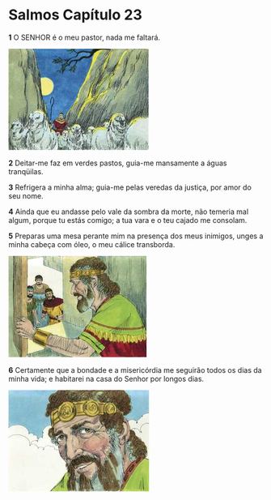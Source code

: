 # Salmos Capítulo 23

**1** 	O SENHOR é o meu pastor, nada me faltará.

![](../Images/SweetPublishing/19-23-1.jpg) 

**2** 	Deitar-me faz em verdes pastos, guia-me mansamente a águas tranqüilas.

**3** 	Refrigera a minha alma; guia-me pelas veredas da justiça, por amor do seu nome.

**4** 	Ainda que eu andasse pelo vale da sombra da morte, não temeria mal algum, porque tu estás comigo; a tua vara e o teu cajado me consolam.

**5** 	Preparas uma mesa perante mim na presença dos meus inimigos, unges a minha cabeça com óleo, o meu cálice transborda.

![](../Images/SweetPublishing/19-23-2.jpg) 

**6** 	Certamente que a bondade e a misericórdia me seguirão todos os dias da minha vida; e habitarei na casa do Senhor por longos dias.

![](../Images/SweetPublishing/19-23-3.jpg) 

